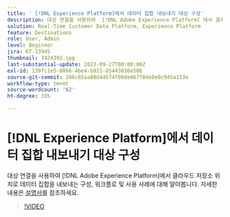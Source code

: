 ```yaml
---
title: ' [!DNL Experience Platform]에서 데이터 집합 내보내기 대상 구성'
description: 대상 연결을 사용하여  [!DNL Adobe Experience Platform] 에서 클라우드 스토리지 위치로 데이터 세트를 내보내는 구성, 워크플로 및 사용 사례에 대해 알아봅니다.
solution: Real-Time Customer Data Platform, Experience Platform
feature: Destinations
role: User, Admin
level: Beginner
jira: KT-13945
thumbnail: 3424392.jpg
last-substantial-update: 2023-09-27T00:00:00Z
exl-id: 139fc1e5-8866-4be4-b921-85443036e506
source-git-commit: 286c85aa88d44574f00ded67f0de8e0c945a153e
workflow-type: tm+mt
source-wordcount: '62'
ht-degree: 33%

---
```


# [!DNL Experience Platform]에서 데이터 집합 내보내기 대상 구성

대상 연결을 사용하여 [!DNL Adobe Experience Platform]에서 클라우드 저장소 위치로 데이터 집합을 내보내는 구성, 워크플로 및 사용 사례에 대해 알아봅니다. 자세한 내용은 [설명서](https://experienceleague.adobe.com/docs/experience-platform/destinations/ui/activate/export-datasets.html)를 참조하세요.

>[!VIDEO](https://video.tv.adobe.com/v/3424392/?learn=on&enablevpops)
